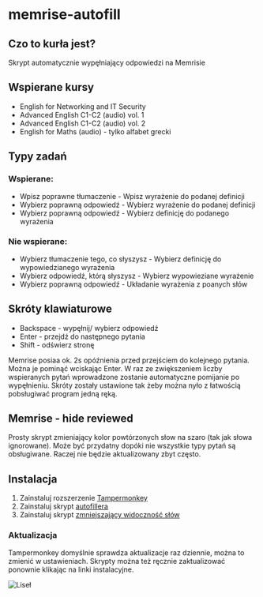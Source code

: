 # memrise-autofill

## Czo to kurła jest?

Skrypt automatycznie wypęłniający odpowiedzi na Memrisie



## Wspierane kursy

- English for Networking and IT Security
- Advanced English C1-C2 (audio) vol. 1
- Advanced English C1-C2 (audio) vol. 2
- English for Maths (audio) - tylko alfabet grecki



## Typy zadań

### Wspierane:

- Wpisz poprawne tłumaczenie - Wpisz wyrażenie do podanej definicji
- Wybierz poprawną odpowiedź - Wybierz wyrażenie do podanej definicji
- Wybierz poprawną odpowiedź - Wybierz definicję do podanego wyrażenia

### Nie wspierane:

- Wybierz tłumaczenie tego, co słyszysz - Wybierz definicję do wypowiedzianego wyrażenia
- Wybierz odpowiedź, którą słyszysz - Wybierz wypowieziane wyrażenie
- Wybierz poprawną odpowiedź - Układanie wyrażenia z poanych słów



## Skróty klawiaturowe

- Backspace - wypęłnij/ wybierz odpowiedź
- Enter - przejdź do następnego pytania
- Shift - odświerz stronę

Memrise posiaa ok. 2s opóźnienia przed przejściem do kolejnego pytania. Można je pominąć wciskając Enter. W raz ze zwiększeniem liczby wspieranych pytań wprowadzone zostanie automatyczne pomijanie po wypęłnieniu.
Skróty zostały ustawione tak żeby można nyło z łatwością pobsługiwać program jedną ręką.



## Memrise - hide reviewed

Prosty skrypt zmieniający kolor powtórzonych słow na szaro (tak jak słowa ignorowane).
Może być przydatny dopóki nie wszystkie typy pytań są obsługiwane.
Raczej nie będzie aktualizowany zbyt często.



## Instalacja

1. Zainstaluj rozszerzenie [Tampermonkey](https://www.tampermonkey.net/)
2. Zainstaluj skrypt [autofillera](https://github.com/pioleg/memrise-autofill/raw/main/memrise%20-%20autofill.user.js)
3. Zainstaluj skrypt [zmniejszający widoczność słów](https://github.com/pioleg/memrise-autofill/raw/main/memrise%20-%20hide.user.js)



### Aktualizacja

Tampermonkey domyślnie sprawdza aktualizacje raz dziennie, można to zmienić w ustawieniach.
Skrypty można też ręcznie zaktualizować ponownie klikając na linki instalacyjne.



![Liseł](https://c.tenor.com/RW-nPFKPz3AAAAAC/senko-cute.gif "Patrzaj na liseła")
